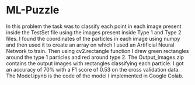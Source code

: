 # ML-Puzzle
In this problem the task was to classify each point in each image present inside the TestSet file using the images present inside Type 1 and Type 2 files. 
I found the coordinates of the particles in each image using numpy and then used it to create an array on which I used an Artificial Neural Network to train. Then using
cv2.rectangle function I drew green rectangles around the type 1 particles and red around type 2. The Output_Images.zip contains the output images with rectangles 
classifying each particle. I got an accuracy of 70% with a F1 score of 0.53 on the cross validation data. The Model.ipynb is the code of the model I implemented in 
Google Colab.
